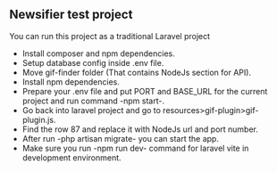 ## Newsifier test project

You can run this project as a traditional Laravel project
- Install composer and npm dependencies.
- Setup database config inside .env file.
- Move gif-finder folder (That contains NodeJs section for API).
- Install npm dependencies.
- Prepare your .env file and put PORT and BASE_URL for the current project and run command -npm start-.
- Go back into laravel project and go to resources>gif-plugin>gif-plugin.js.
- Find the row 87 and replace it with NodeJs url and port number.
- After run -php artisan migrate- you can start the app.
- Make sure you run -npm run dev- command for laravel vite in development environment.
